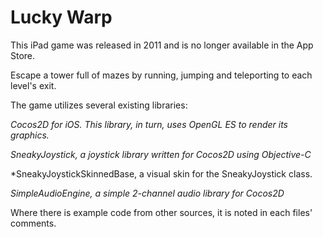 # Lucky Warp
This iPad game was released in 2011 and is no longer available in the App Store. 

Escape a tower full of mazes by running, jumping and teleporting to each level's exit.

The game utilizes several existing libraries:

*Cocos2D for iOS. This library, in turn, uses OpenGL ES to render its graphics.*

*SneakyJoystick, a joystick library written for Cocos2D using Objective-C*
   
*SneakyJoystickSkinnedBase, a visual skin for the SneakyJoystick class.

*SimpleAudioEngine, a simple 2-channel audio library for Cocos2D*

Where there is example code from other sources, it is noted in each files' comments.
